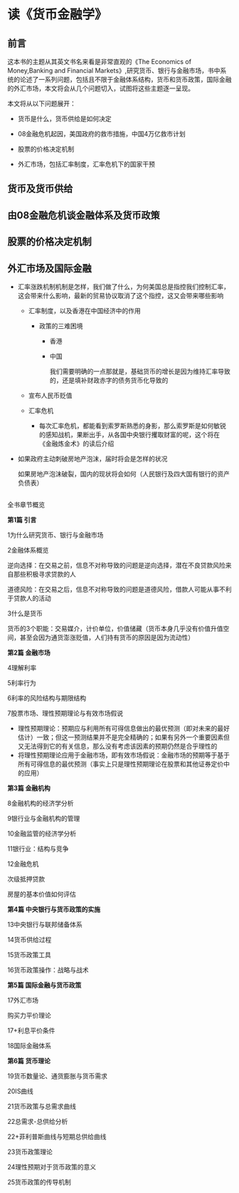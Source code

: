 # 读《货币金融学》

## 前言

这本书的主题从其英文书名来看是非常直观的《The Economics of Money,Banking and Financial Markets》,研究货币、银行与金融市场，书中系统的论述了一系列问题，包括且不限于金融体系结构，货币和货币政策，国际金融的外汇市场，本文将会从几个问题切入，试图将这些主题逐一呈现。

本文将从以下问题展开：

- 货币是什么，货币供给是如何决定

- 08金融危机起因，美国政府的救市措施，中国4万亿救市计划
- 股票的价格决定机制
- 外汇市场，包括汇率制度，汇率危机下的国家干预



## 货币及货币供给



## 由08金融危机谈金融体系及货币政策



## 股票的价格决定机制



## 外汇市场及国际金融

- 汇率涨跌机制机制是怎样，我们做了什么，为何美国总是指控我们控制汇率，这会带来什么影响，最新的贸易协议取消了这个指控，这又会带来哪些影响

  - 汇率制度，以及香港在中国经济中的作用

    - 政策的三难困境

      - 香港

      - 中国

        我们需要明确的一点那就是，基础货币的增长是因为维持汇率导致的，还是填补财政赤字的债务货币化导致的

  - 宣布人民币贬值

  - 汇率危机

    - 每次汇率危机，都能看到索罗斯熟悉的身影，那么索罗斯是如何敏锐的感知战机，果断出手，从各国中央银行攫取财富的呢，这个将在《金融炼金术》的读后介绍



- 如果政府主动刺破房地产泡沫，届时将会是怎样的状况

  如果房地产泡沫破裂，国内的现状将会如何（人民银行及四大国有银行的资产负债表）

  

## 



全书章节概览

**第1篇 引言**

1为什么研究货币、银行与金融市场

2金融体系概览

逆向选择：在交易之前，信息不对称导致的问题是逆向选择，潜在不良贷款风险来自那些积极寻求贷款的人

道德风险：在交易之后，信息不对称导致的问题是道德风险，借款人可能从事不利于贷款人的活动

3什么是货币

货币的3个职能：交易媒介，计价单位，价值储藏（货币本身几乎没有价值升值空间，甚至会因为通货澎涨贬值，人们持有货币的原因是因为流动性）



**第2篇 金融市场**

4理解利率

5利率行为

6利率的风险结构与期限结构

7股票市场、理性预期理论与有效市场假说

- 理性预期理论：预期应与利用所有可得信息做出的最优预测（即对未来的最好估计）一致；但这一预测结果并不是完全精确的；如果有另外一个重要因素但又无法得到它的有关信息，那么没有考虑该因素的预期仍然是合乎理性的
- 将理性预期理论应用于金融市场，即有效市场假说：金融市场的预期等于基于所有可得信息的最优预测（事实上只是理性预期理论在股票和其他证券定价中的应用）



**第3篇 金融机构**

8金融机构的经济学分析

9银行业与金融机构的管理

10金融监管的经济学分析

11银行业：结构与竞争

12金融危机

次级抵押贷款

房屋的基本价值如何评估



**第4篇 中央银行与货币政策的实施**

13中央银行与联邦储备体系

14货币供给过程

15货币政策工具

16货币政策操作：战略与战术



**第5篇 国际金融与货币政策**

17外汇市场

购买力平价理论

17+利息平价条件                                                                                                                                                                                                                                                                                                                                                                                                                                                                                                                                                                                                                                                                                                                                                                                                                                                                                                                                                                                                                                                                                                                                                                                                                                                                                                                                                                                                                                                                                                                                                                                                                                                                                                                                                                                                                                                                                                                                                                                                                                                                                                                                                                                                                                                                                                                                                                                                                                                                                  

18国际金融体系



**第6篇 货币理论**

19货币数量论、通货膨胀与货币需求

20IS曲线

21货币政策与总需求曲线

22总需求-总供给分析

22+菲利普斯曲线与短期总供给曲线

23货币政策理论

24理性预期对于货币政策的意义

25货币政策的传导机制



